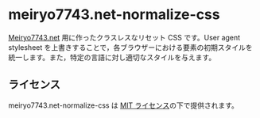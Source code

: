 # meiryo7743.net-normalize-css

[Meiryo7743.net](https://meiryo7743.net) 用に作ったクラスレスなリセット CSS です。User agent stylesheet を上書きすることで，各ブラウザーにおける要素の初期スタイルを統一します。また，特定の言語に対し適切なスタイルを与えます。

## ライセンス

meiryo7743.net-normalize-css は [MIT ライセンス](./LICENSE)の下で提供されます。
